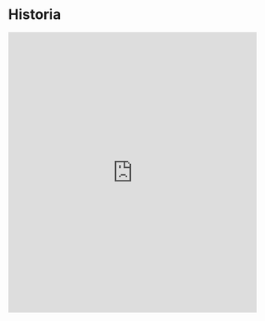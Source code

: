 # Historia

<iframe src="https://docs.google.com/presentation/d/e/2PACX-1vQr23c9bvCbgW5QPfbNSOLt8bS7o0Xwsbq_CG5h7gyLVIgXGQoZxhE82QStudJdv5Fjxya1gPtva1kq/embed?start=false&loop=false&delayms=3000" frameborder="0" width="100%" height="569" allowfullscreen="true" mozallowfullscreen="true" webkitallowfullscreen="true"></iframe>